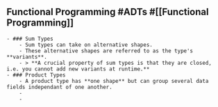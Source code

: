 ## Functional Programming #ADTs #[[Functional Programming]]
	- ### Sum Types
		- Sum types can take on alternative shapes.
		- These alternative shapes are referred to as the type's **variants**.
		- > **A crucial property of sum types is that they are closed, i.e. you cannot add new variants at runtime.**
	- ### Product Types
		- A product type has **one shape** but can group several data fields independant of one another.
		-
		-